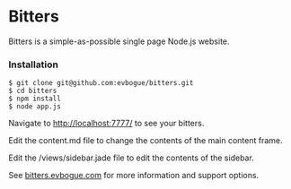 Bitters
=======

Bitters is a simple-as-possible single page Node.js website.

### Installation

	$ git clone git@github.com:evbogue/bitters.git
	$ cd bitters
	$ npm install
	$ node app.js

Navigate to [http://localhost:7777/](http://localhost:7777/) to see your bitters.

Edit the content.md file to change the contents of the main content frame. 

Edit the /views/sidebar.jade file to edit the contents of the sidebar.

See [bitters.evbogue.com](http://bitters.evbogue.com/) for more information and support options.
